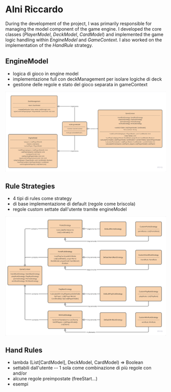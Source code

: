 # Alni Riccardo
During the development of the project, I was primarily responsible for managing the model component of the game engine. 
I developed the core classes (*PlayerModel*, *DeckModel*, *CardModel*) and implemented the game logic handling within *EngineModel* and *GameContext*. 
I also worked on the implementation of the *HandRule* strategy.

## EngineModel
- logica di gioco in engine model
- implementazione full con deckManagement per isolare logiche di deck
- gestione delle regole e stato del gioco separata in gameContext

![EngineModel_Implementation](../res/implementation_model.png "EngineModel Implementation")

## Rule Strategies
- 4 tipi di rules come strategy
- di base implementazione di default (regole come briscola)
- regole custom settate dall'utente tramite engineModel

![Rules_Implementation](../res/implementation_rules.png "Rules Implementation")


## Hand Rules
- lambda (List[CardModel], DeckModel, CardModel) => Boolean
- settabili dall'utente -- 1 sola come combinazione di più regole con and/or
- alcune regole preimpostate (freeStart...)
- esempi
